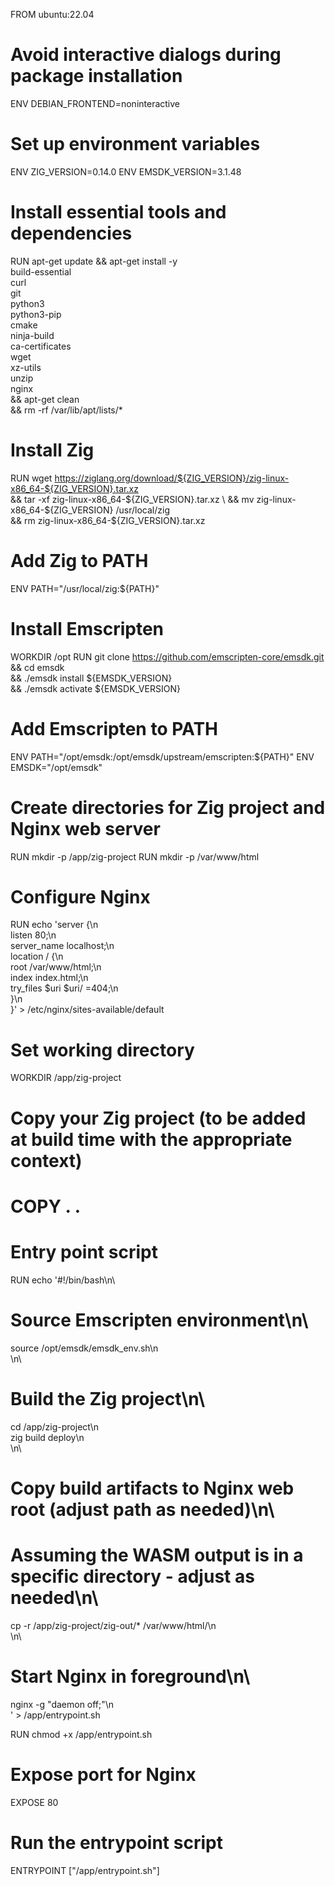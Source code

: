 FROM ubuntu:22.04

# Avoid interactive dialogs during package installation
ENV DEBIAN_FRONTEND=noninteractive

# Set up environment variables
ENV ZIG_VERSION=0.14.0
ENV EMSDK_VERSION=3.1.48

# Install essential tools and dependencies
RUN apt-get update && apt-get install -y \
    build-essential \
    curl \
    git \
    python3 \
    python3-pip \
    cmake \
    ninja-build \
    ca-certificates \
    wget \
    xz-utils \
    unzip \
    nginx \
    && apt-get clean \
    && rm -rf /var/lib/apt/lists/*

# Install Zig
RUN wget https://ziglang.org/download/${ZIG_VERSION}/zig-linux-x86_64-${ZIG_VERSION}.tar.xz \
    && tar -xf zig-linux-x86_64-${ZIG_VERSION}.tar.xz \
    && mv zig-linux-x86_64-${ZIG_VERSION} /usr/local/zig \
    && rm zig-linux-x86_64-${ZIG_VERSION}.tar.xz

# Add Zig to PATH
ENV PATH="/usr/local/zig:${PATH}"

# Install Emscripten
WORKDIR /opt
RUN git clone https://github.com/emscripten-core/emsdk.git \
    && cd emsdk \
    && ./emsdk install ${EMSDK_VERSION} \
    && ./emsdk activate ${EMSDK_VERSION}

# Add Emscripten to PATH
ENV PATH="/opt/emsdk:/opt/emsdk/upstream/emscripten:${PATH}"
ENV EMSDK="/opt/emsdk"

# Create directories for Zig project and Nginx web server
RUN mkdir -p /app/zig-project
RUN mkdir -p /var/www/html

# Configure Nginx
RUN echo 'server {\n\
    listen 80;\n\
    server_name localhost;\n\
    location / {\n\
        root /var/www/html;\n\
        index index.html;\n\
        try_files $uri $uri/ =404;\n\
    }\n\
}' > /etc/nginx/sites-available/default

# Set working directory
WORKDIR /app/zig-project

# Copy your Zig project (to be added at build time with the appropriate context)
# COPY . .

# Entry point script
RUN echo '#!/bin/bash\n\
# Source Emscripten environment\n\
source /opt/emsdk/emsdk_env.sh\n\
\n\
# Build the Zig project\n\
cd /app/zig-project\n\
zig build deploy\n\
\n\
# Copy build artifacts to Nginx web root (adjust path as needed)\n\
# Assuming the WASM output is in a specific directory - adjust as needed\n\
cp -r /app/zig-project/zig-out/* /var/www/html/\n\
\n\
# Start Nginx in foreground\n\
nginx -g "daemon off;"\n\
' > /app/entrypoint.sh

RUN chmod +x /app/entrypoint.sh

# Expose port for Nginx
EXPOSE 80

# Run the entrypoint script
ENTRYPOINT ["/app/entrypoint.sh"]